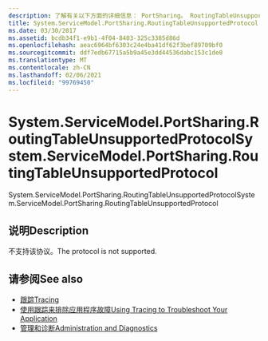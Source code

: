 ```yaml
---
description: 了解有关以下方面的详细信息： PortSharing。 RoutingTableUnsupportedProtocol
title: System.ServiceModel.PortSharing.RoutingTableUnsupportedProtocol
ms.date: 03/30/2017
ms.assetid: bcdb34f1-e9b1-4f04-8403-325c3385d86d
ms.openlocfilehash: aeac6964bf6303c24e4ba41df62f3bef89709bf0
ms.sourcegitcommit: ddf7edb67715a5b9a45e3dd44536dabc153c1de0
ms.translationtype: MT
ms.contentlocale: zh-CN
ms.lasthandoff: 02/06/2021
ms.locfileid: "99769450"
---
```

# <a name="systemservicemodelportsharingroutingtableunsupportedprotocol"></a><span data-ttu-id="87073-103">System.ServiceModel.PortSharing.RoutingTableUnsupportedProtocol</span><span class="sxs-lookup"><span data-stu-id="87073-103">System.ServiceModel.PortSharing.RoutingTableUnsupportedProtocol</span></span>

<span data-ttu-id="87073-104">System.ServiceModel.PortSharing.RoutingTableUnsupportedProtocol</span><span class="sxs-lookup"><span data-stu-id="87073-104">System.ServiceModel.PortSharing.RoutingTableUnsupportedProtocol</span></span>  
  
## <a name="description"></a><span data-ttu-id="87073-105">说明</span><span class="sxs-lookup"><span data-stu-id="87073-105">Description</span></span>  

 <span data-ttu-id="87073-106">不支持该协议。</span><span class="sxs-lookup"><span data-stu-id="87073-106">The protocol is not supported.</span></span>  
  
## <a name="see-also"></a><span data-ttu-id="87073-107">请参阅</span><span class="sxs-lookup"><span data-stu-id="87073-107">See also</span></span>

- [<span data-ttu-id="87073-108">跟踪</span><span class="sxs-lookup"><span data-stu-id="87073-108">Tracing</span></span>](index.md)
- [<span data-ttu-id="87073-109">使用跟踪来排除应用程序故障</span><span class="sxs-lookup"><span data-stu-id="87073-109">Using Tracing to Troubleshoot Your Application</span></span>](using-tracing-to-troubleshoot-your-application.md)
- [<span data-ttu-id="87073-110">管理和诊断</span><span class="sxs-lookup"><span data-stu-id="87073-110">Administration and Diagnostics</span></span>](../index.md)
